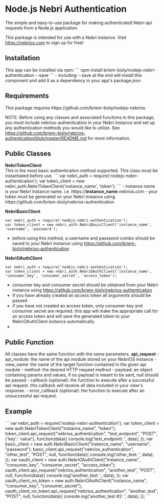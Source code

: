 # Node.js Nebri Authentication

The simple and easy-to-use package for making authenticated Nebri api requests from a Node.js application.

This package is intended for use with a Nebri instance. Visit https://nebrios.com to sign up for free!

<h2>Installation</h2>
This app can be installed via npm:
```
npm install briem-bixly/nodejs-nebri-authentication --save
```
- including --save at the end will install this component and add it as a dependency in your app's package.json

<h2>Requirements</h2>
This package requires https://github.com/briem-bixly/nodejs-nebrios.

NOTE: Before using any classes and associated functions in this package, you must include nebrios-authentication in your Nebri Instance and set up any authentication methods you would like to utilize. See https://github.com/briem-bixly/nebrios-authentication/blob/master/README.md for more information.

<h2>Public Classes</h2>
<strong>NebriTokenClient</strong><br>
This is the most basic authentication method supported. This class must be instantiated before use.
```
var nebri_auth = require('nodejs-nebri-authentication');
var token_client = new nebri_auth.NebriTokenClient('instance_name', 'token');
```
- instance name is your Nebri instance name. i.e. https://<strong>instance_name</strong>.nebrios.com
- your token must be generated on your Nebri instance using https://github.com/briem-bixly/nebrios-authentication

<strong>NebriBasicClient</strong>
```
var nebri_auth = require('nodejs-nebri-authentication');
var token_client = new nebri_auth.NebriBasicClient('instance_name', 'username', 'password');
```
- before using this method, a username and password combo should be saved to your Nebri instance using https://github.com/briem-bixly/nebrios-authentication

<strong>NebriOAuthClient</strong>
```
var nebri_auth = require('nodejs-nebri-authentication');
var token_client = new nebri_auth.NebriOAuthClient('instance_name', 'consumer_key', 'consumer_secret', 'access_token');
```
- consumer key and consumer secret should be obtained from your Nebri instance using https://github.com/briem-bixly/nebrios-authentication
- if you have already created an access token all arguments should be passed
- if you have not created an access token, only consumer key and consumer secret are required. this app will make the appropriate call for an access token and will save the generated token to your NebriOAuthClient instance automatically.
- 
<h2>Public Function</h2>
All classes have the same function with the same parameters.
<strong>api_request</strong>
- api_module: the name of the api module stored on your NebriOS instance
- view_name: the name of the target function contained in the given api module
- method: the desired HTTP request method
- payload: an object containing params and values, if no payload is meant to be sent, null should be passed
- callback (optional): the function to execute after a successful api request. this callback will receive all data included in your view's response.
- error_callback (optional): the function to execute after an unsuccessful api request.

<h2>Example</h2>
```
var nebri_auth = require('nodejs-nebri-authentication');
var token_client = new auth.NebriTokenClient("instance_name", "token");
token_client.api_request("nebrios_authentication", "test_endpoint", "POST", {'key': 'value'}, function(data){
    console.log('test_endpoint: ', data);
});
var basic_client = new auth.NebriBasicClient("instance_name", "username", "password");
basic_client.api_request("nebrios_authentication", "other_test", "POST", null, function(data){
    console.log('other_test: ', data);
});
var oauth_client = new auth.NebriOAuthClient("instance_name", "consumer_key", "consumer_secret", "access_token");
oauth_client.api_request("nebrios_authentication", "another_test", "POST", null, function(data){
    console.log('another_test: ', data);
});
var oauth_client_no_token = new auth.NebriOAuthClient("instance_name", "consumer_key", "consumer_secret");
oauth_client_no_token.api_request("nebrios_authentication", "another_test", "POST", null, function(data){
    console.log('another_test #2: ', data);
});
```
